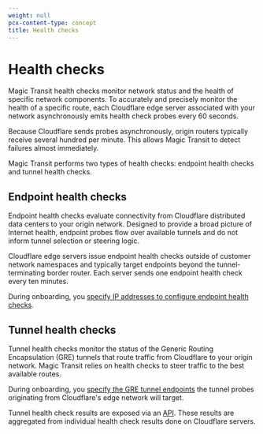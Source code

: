 ```yaml
---
weight: null
pcx-content-type: concept
title: Health checks
---
```


# Health checks

Magic Transit health checks monitor network status and the health of specific network components. To accurately and precisely monitor the health of a specific route, each Cloudflare edge server associated with your network asynchronously emits health check probes every 60 seconds.

Because Cloudflare sends probes asynchronously, origin routers typically receive several hundred per minute. This allows Magic Transit to detect failures almost immediately.

Magic Transit performs two types of health checks: endpoint health checks and tunnel health checks.

## Endpoint health checks

Endpoint health checks evaluate connectivity from Cloudflare distributed data centers to your origin network. Designed to provide a broad picture of Internet health, endpoint probes flow over available tunnels and do not inform tunnel selection or steering logic.

Cloudflare edge servers issue endpoint health checks outside of customer network namespaces and typically target endpoints beyond the tunnel-terminating border router. Each server sends one endpoint health check every ten minutes.

During onboarding, you [specify IP addresses to configure endpoint health checks](/get-started/configure-tunnels/specify-ip-addresses-for-endpoint-health-checks).

## Tunnel health checks

Tunnel health checks monitor the status of the Generic Routing Encapsulation (GRE) tunnels that route traffic from Cloudflare to your origin network. Magic Transit relies on health checks to steer traffic to the best available routes.

During onboarding, you [specify the GRE tunnel endpoints](/get-started/configure-tunnels/specify-gre-tunnel-endpoints) the tunnel probes originating from Cloudflare's edge network will target.

Tunnel health check results are exposed via an [API](https://developers.cloudflare.com/analytics/graphql-api/tutorials/querying-magic-transit-tunnel-healthcheck-results/). These results are aggregated from individual health check results done on Cloudflare servers.